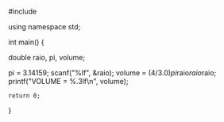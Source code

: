 #include <iostream>
 
using namespace std;
 
int main() {
 
   double raio, pi, volume;

   pi = 3.14159;
   scanf("%lf", &raio);
   volume = (4/3.0)*pi*raio*raio*raio;
   printf("VOLUME = %.3lf\n", volume);
 
    return 0;
}
